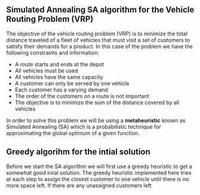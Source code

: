 ## Simulated Annealing SA algorithm for the Vehicle Routing Problem (VRP)

The objective of the vehicle routing problem (VRP) is to minimize the total distance
traveled of a fleet of vehicles that must visit a set of customers to satisfy their demands
for a product. In this case of the problem we have the following constraints and information:
- A route starts and ends at the depot
- All vehicles must be used
- All vehicles have the same capacity
- A customer can only be served by one vehicle
- Each customer has a varying demand
- The order of the customers on a route is not important
- The objective is to minimize the sum of the distance covered by all vehicles

In order to solve this problem we will be using a __metaheuristic__ known as Simulated Annealing (SA) which is a probabilistic technique for approximating the global optimum of a given function.

## Greedy algorihm for the intial solution
Before we start the SA algorithm we will first use a greedy heuristic to get a somewhat good iniial solution. The greedy heuristic implemented here tries at each step to assign the closest customer to one vehicle until there is no more space left. If there are any unassigned customers left 
